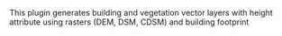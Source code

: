 This plugin generates building and vegetation vector layers with height attribute using rasters (DEM, DSM, CDSM) and building footprint
